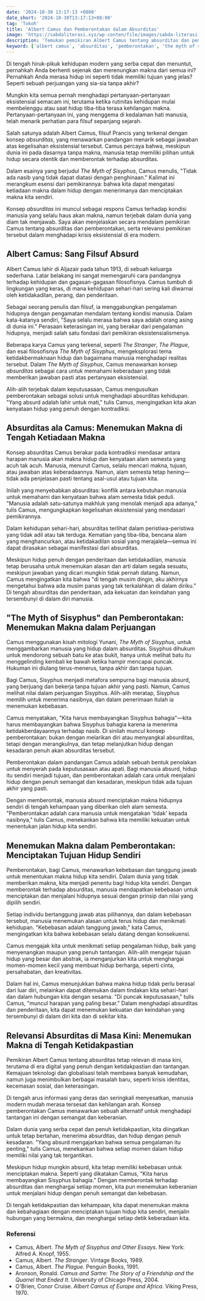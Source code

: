 ```yaml
---
date: '2024-10-30 13:17:13 +0800'
date_short: '2024-10-30T13:17:13+08:00'
tag: 'Tokoh'
title: 'Albert Camus dan Pemberontakan dalam Absurditas'
image: 'https://sabdaliterasi.xyz/wp-conten/file/images/sabda-literasi-albert-camus-dan-pemberontakan-dalam-absurditas.jpg'
description: 'Temukan pemikiran Albert Camus tentang absurditas dan pemberontakan, serta relevansinya dalam menghadapi tantangan hidup modern.'
keyword: ['albert camus', 'absurditas', 'pemberontakan', 'the myth of sisyphus', 'filosofi camus', 'makna hidup']
---
```

<p>Di tengah hiruk-pikuk kehidupan modern yang serba cepat dan menuntut, pernahkah Anda berhenti sejenak dan merenungkan makna dari semua ini? Pernahkah Anda merasa hidup ini seperti tidak memiliki tujuan yang jelas? Seperti sebuah perjuangan yang sia-sia tanpa akhir?</p><p>Mungkin kita semua pernah menghadapi pertanyaan-pertanyaan eksistensial semacam ini, terutama ketika rutinitas kehidupan mulai membelenggu atau saat hidup tiba-tiba terasa kehilangan makna. Pertanyaan-pertanyaan ini, yang menggema di kedalaman hati manusia, telah menarik perhatian para filsuf sepanjang sejarah.</p><p>Salah satunya adalah Albert Camus, filsuf Prancis yang terkenal dengan konsep <em>absurditas</em>, yang menawarkan pandangan menarik sebagai jawaban atas kegelisahan eksistensial tersebut. Camus percaya bahwa, meskipun dunia ini pada dasarnya tanpa makna, manusia tetap memiliki pilihan untuk hidup secara otentik dan memberontak terhadap absurditas.&nbsp;</p><p>Dalam esainya yang berjudul <em>The Myth of Sisyphus</em>, Camus menulis, "Tidak ada nasib yang tidak dapat diatasi dengan penghinaan." Kalimat ini merangkum esensi dari pemikirannya: bahwa kita dapat mengatasi ketiadaan makna dalam hidup dengan menerimanya dan menciptakan makna kita sendiri.</p><p>Konsep <em>absurditas</em> ini muncul sebagai respons Camus terhadap kondisi manusia yang selalu haus akan makna, namun terjebak dalam dunia yang diam tak menjawab. Saya akan menjelaskan secara mendalam pemikiran Camus tentang absurditas dan pemberontakan, serta relevansi pemikiran tersebut dalam menghadapi krisis eksistensial di era modern.</p><h2>Albert Camus: Sang Filsuf Absurd</h2><p>Albert Camus lahir di Aljazair pada tahun 1913, di sebuah keluarga sederhana. Latar belakang ini sangat memengaruhi cara pandangnya terhadap kehidupan dan gagasan-gagasan filosofisnya. Camus tumbuh di lingkungan yang keras, di mana kehidupan sehari-hari sering kali diwarnai oleh ketidakadilan, perang, dan penderitaan.&nbsp;</p><p>Sebagai seorang penulis dan filsuf, ia menggabungkan pengalaman hidupnya dengan pengamatan mendalam tentang kondisi manusia. Dalam kata-katanya sendiri, "Saya selalu merasa bahwa saya adalah orang asing di dunia ini." Perasaan keterasingan ini, yang berakar dari pengalaman hidupnya, menjadi salah satu fondasi dari pemikiran eksistensialismenya.</p><p>Beberapa karya Camus yang terkenal, seperti <em>The Stranger</em>, <em>The Plague</em>, dan esai filosofisnya <em>The Myth of Sisyphus</em>, mengeksplorasi tema ketidakbermaknaan hidup dan bagaimana manusia menghadapi realitas tersebut. Dalam <em>The Myth of Sisyphus</em>, Camus menawarkan konsep <em>absurditas</em> sebagai cara untuk memahami keberadaan yang tidak memberikan jawaban pasti atas pertanyaan eksistensial.&nbsp;</p><p>Alih-alih terjebak dalam keputusasaan, Camus mengusulkan pemberontakan sebagai solusi untuk menghadapi absurditas kehidupan. "Yang absurd adalah lahir untuk mati," tulis Camus, mengingatkan kita akan kenyataan hidup yang penuh dengan kontradiksi.</p><h2>Absurditas ala Camus: Menemukan Makna di Tengah Ketiadaan Makna</h2><p>Konsep absurditas Camus berakar pada kontradiksi mendasar antara harapan manusia akan makna hidup dan kenyataan alam semesta yang acuh tak acuh. Manusia, menurut Camus, selalu mencari makna, tujuan, atau jawaban atas keberadaannya. Namun, alam semesta tetap hening—tidak ada penjelasan pasti tentang asal-usul atau tujuan kita.&nbsp;</p><p>Inilah yang menyebabkan absurditas: konflik antara kebutuhan manusia untuk memahami dan kenyataan bahwa alam semesta tidak peduli. "Manusia adalah satu-satunya makhluk yang menolak menjadi apa adanya," tulis Camus, mengungkapkan kegelisahan eksistensial yang mendasari pemikirannya.</p><p>Dalam kehidupan sehari-hari, absurditas terlihat dalam peristiwa-peristiwa yang tidak adil atau tak terduga. Kematian yang tiba-tiba, bencana alam yang menghancurkan, atau ketidakadilan sosial yang merajalela—semua ini dapat dirasakan sebagai manifestasi dari absurditas.&nbsp;</p><p>Meskipun hidup penuh dengan penderitaan dan ketidakadilan, manusia tetap berusaha untuk menemukan alasan dan arti dalam segala sesuatu, meskipun jawaban yang dicari mungkin tidak pernah datang. Namun, Camus mengingatkan kita bahwa "di tengah musim dingin, aku akhirnya mengetahui bahwa ada musim panas yang tak terkalahkan di dalam diriku." Di tengah absurditas dan penderitaan, ada kekuatan dan keindahan yang tersembunyi di dalam diri manusia.</p><h2>"The Myth of Sisyphus" dan Pemberontakan: Menemukan Makna dalam Perjuangan</h2><p>Camus menggunakan kisah mitologi Yunani, <em>The Myth of Sisyphus</em>, untuk menggambarkan manusia yang hidup dalam absurditas. Sisyphus dihukum untuk mendorong sebuah batu ke atas bukit, hanya untuk melihat batu itu menggelinding kembali ke bawah ketika hampir mencapai puncak. Hukuman ini diulang terus-menerus, tanpa akhir dan tanpa tujuan.&nbsp;</p><p>Bagi Camus, Sisyphus menjadi metafora sempurna bagi manusia absurd, yang berjuang dan bekerja tanpa tujuan akhir yang pasti. Namun, Camus melihat nilai dalam perjuangan Sisyphus. Alih-alih meratap, Sisyphus memilih untuk menerima nasibnya, dan dalam penerimaan itulah ia menemukan kebebasan.&nbsp;</p><p>Camus menyatakan, "Kita harus membayangkan Sisyphus bahagia"—kita harus membayangkan bahwa Sisyphus bahagia karena ia menerima ketidakberdayaannya terhadap nasib. Di sinilah muncul konsep pemberontakan: bukan dengan melarikan diri atau menyangkal absurditas, tetapi dengan merangkulnya, dan tetap melanjutkan hidup dengan kesadaran penuh akan absurditas tersebut.</p><p>Pemberontakan dalam pandangan Camus adalah sebuah bentuk penolakan untuk menyerah pada keputusasaan atau apati. Bagi manusia absurd, hidup itu sendiri menjadi tujuan, dan pemberontakan adalah cara untuk menjalani hidup dengan penuh semangat dan kesadaran, meskipun tidak ada tujuan akhir yang pasti.&nbsp;</p><p>Dengan memberontak, manusia absurd menciptakan makna hidupnya sendiri di tengah kehampaan yang diberikan oleh alam semesta. "Pemberontakan adalah cara manusia untuk mengatakan 'tidak' kepada nasibnya," tulis Camus, menekankan bahwa kita memiliki kekuatan untuk menentukan jalan hidup kita sendiri.</p><h2>Menemukan Makna dalam Pemberontakan: Menciptakan Tujuan Hidup Sendiri</h2><p>Pemberontakan, bagi Camus, menawarkan kebebasan dan tanggung jawab untuk menentukan makna hidup kita sendiri. Dalam dunia yang tidak memberikan makna, kita menjadi penentu bagi hidup kita sendiri. Dengan memberontak terhadap absurditas, manusia mendapatkan kebebasan untuk menciptakan dan menjalani hidupnya sesuai dengan prinsip dan nilai yang dipilih sendiri.&nbsp;</p><p>Setiap individu bertanggung jawab atas pilihannya, dan dalam kebebasan tersebut, manusia menemukan alasan untuk terus hidup dan menikmati kehidupan. "Kebebasan adalah tanggung jawab," kata Camus, mengingatkan kita bahwa kebebasan selalu datang dengan konsekuensi.</p><p>Camus mengajak kita untuk menikmati setiap pengalaman hidup, baik yang menyenangkan maupun yang penuh tantangan. Alih-alih mengejar tujuan hidup yang besar dan abstrak, ia menganjurkan kita untuk menghargai momen-momen kecil yang membuat hidup berharga, seperti cinta, persahabatan, dan kreativitas.&nbsp;</p><p>Dalam hal ini, Camus menunjukkan bahwa makna hidup tidak perlu berasal dari luar diri, melainkan dapat ditemukan dalam tindakan kita sehari-hari dan dalam hubungan kita dengan sesama. "Di puncak keputusasaan," tulis Camus, "muncul harapan yang paling besar." Dalam menghadapi absurditas dan penderitaan, kita dapat menemukan kekuatan dan keindahan yang tersembunyi di dalam diri kita dan di sekitar kita.</p><h2>Relevansi Absurditas di Masa Kini: Menemukan Makna di Tengah Ketidakpastian</h2><p>Pemikiran Albert Camus tentang absurditas tetap relevan di masa kini, terutama di era digital yang penuh dengan ketidakpastian dan tantangan. Kemajuan teknologi dan globalisasi telah membawa banyak kemudahan, namun juga menimbulkan berbagai masalah baru, seperti krisis identitas, kecemasan sosial, dan keterasingan.&nbsp;</p><p>Di tengah arus informasi yang deras dan seringkali menyesatkan, manusia modern mudah merasa tersesat dan kehilangan arah. Konsep pemberontakan Camus menawarkan sebuah alternatif untuk menghadapi tantangan ini dengan semangat dan keberanian.&nbsp;</p><p>Dalam dunia yang serba cepat dan penuh ketidakpastian, kita diingatkan untuk tetap bertahan, menerima absurditas, dan hidup dengan penuh kesadaran. "Yang absurd mengajarkan bahwa semua pengalaman itu penting," tulis Camus, menekankan bahwa setiap momen dalam hidup memiliki nilai yang tak tergantikan.</p><p>Meskipun hidup mungkin absurd, kita tetap memiliki kebebasan untuk menciptakan makna. Seperti yang dikatakan Camus, "Kita harus membayangkan Sisyphus bahagia." Dengan memberontak terhadap absurditas dan menghargai setiap momen, kita pun menemukan keberanian untuk menjalani hidup dengan penuh semangat dan kebebasan.&nbsp;</p><p>Di tengah ketidakpastian dan kehampaan, kita dapat menemukan makna dan kebahagiaan dengan menciptakan tujuan hidup kita sendiri, menjalin hubungan yang bermakna, dan menghargai setiap detik keberadaan kita.</p><h3>Referensi</h3><ul><li>Camus, Albert. <em>The Myth of Sisyphus and Other Essays</em>. New York: Alfred A. Knopf, 1955.</li><li>Camus, Albert. <em>The Stranger</em>. Vintage Books, 1989.</li><li>Camus, Albert. <em>The Plague</em>. Penguin Books, 1991.</li><li>Aronson, Ronald. <em>Camus and Sartre: The Story of a Friendship and the Quarrel that Ended It</em>. University of Chicago Press, 2004.</li><li>O'Brien, Conor Cruise. <em>Albert Camus of Europe and Africa</em>. Viking Press, 1970.</li></ul>
